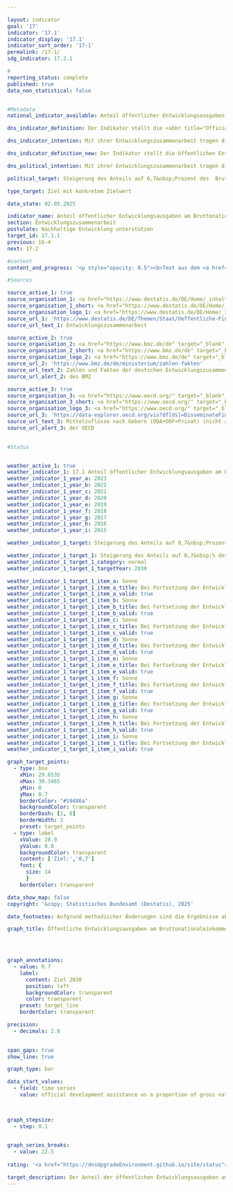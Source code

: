 ```yaml
---

layout: indicator        
goal: '17'        
indicator: '17.1'        
indicator_display: '17.1'        
indicator_sort_order: '17-1'        
permalink: /17-1/        
sdg_indicator: 17.2.1        

#
reporting_status: complete        
published: true        
data_non_statistical: false        


#Metadata        
national_indicator_available: Anteil öffentlicher Entwicklungsausgaben am Bruttonationaleinkommen        

dns_indicator_definition: Der Indikator stellt die <abbr title="Official development assistance (Öffentliche Entwicklungsausgaben)" tabindex="0">ODA</abbr>-Quote dar. Diese umfasst den Anteil der öffentlichen Entwicklungsausgaben (Official Development Assistance, <abbr title="Official development assistance (Öffentliche Entwicklungsausgaben)" tabindex="0">ODA</abbr>) im Verhältnis zum Bruttonationaleinkommen (BNE). Seit 2018&nbsp;erfolgt die Berechnung nach der Zuschussäquivalent-Methode.        

dns_indicator_intention: Mit ihrer Entwicklungszusammenarbeit tragen die Geber dazu bei, die weltweite Armut zu mindern, humanitäre Notlagen zu lindern, den Frieden zu sichern, Demokratie zu verwirklichen sowie die Globalisierung gerecht zu gestalten und die Umwelt zu schützen. Um dieser Verantwortung gerecht zu werden, bekennt sich die Bundesregierung zum ursprünglich 1970&nbsp;von der Generalversammlung der Vereinten Nationen (<abbr title="Vereinte Nationen" tabindex="0">VN</abbr>) festgelegten Ziel, den Anteil der öffentlichen Entwicklungsausgaben (Official Development Assistance, <abbr title="Official development assistance (Öffentliche Entwicklungsausgaben)" tabindex="0">ODA</abbr>) am Bruttonationaleinkommen (BNE) (<abbr title="Official development assistance (Öffentliche Entwicklungsausgaben)" tabindex="0">ODA</abbr>-Quote) auf 0,7&nbsp;% zu steigern. Zielsetzung des Indikators in der Deutschen Nachhaltigkeitsstrategie ist, dieses Ziel für Deutschland spätestens bis zum Jahr 2030&nbsp;zu erreichen.        

dns_indicator_definition_new: Der Indikator stellt die öffentlichen Entwicklungsausgaben am Bruttonationaleinkommen, die sogenannte <abbr title="Official development assistance (Öffentliche Entwicklungsausgaben)" tabindex="0">ODA</abbr>-Quote (in Prozent) dar. Diese umfasst den Anteil der öffentlichen Entwicklungsausgaben (Official Development Assistance, <abbr title="Official development assistance (Öffentliche Entwicklungsausgaben)" tabindex="0">ODA</abbr>) im Verhältnis zum Bruttonationaleinkommen (BNE). Seit 2018&nbsp;erfolgt die Berechnung nach der Zuschussäquivalent-Methode.        

dns_political_intention: Mit ihrer Entwicklungszusammenarbeit tragen die Geber dazu bei, die weltweite Armut zu mindern, humanitäre Notlagen zu lindern, den Frieden zu sichern, Demokratie zu verwirklichen sowie die Globalisierung gerecht zu gestalten und die Umwelt zu schützen. Um dieser Verantwortung gerecht zu werden, bekennt sich die Bundesregierung zum ursprünglich 1970&nbsp;von der Generalversammlung der Vereinten Nationen (<abbr title="Vereinte Nationen" tabindex="0">VN</abbr>) festgelegten Ziel, den Anteil der öffentlichen Entwicklungsausgaben (Official Development Assistance, <abbr title="Official development assistance (Öffentliche Entwicklungsausgaben)" tabindex="0">ODA</abbr>) am Bruttonationaleinkommen (BNE) (<abbr title="Official development assistance (Öffentliche Entwicklungsausgaben)" tabindex="0">ODA</abbr>-Quote) auf 0,7&nbsp;Prozent zu steigern.        

political_target: Steigerung des Anteils auf 0,7&nbsp;Prozent des  Bruttonationaleinkommens bis 2030        

type_target: Ziel mit konkretem Zielwert        

data_state: 02.05.2025        

indicator_name: Anteil öffentlicher Entwicklungsausgaben am Bruttonationaleinkommen        
section: Entwicklungszusammenarbeit        
postulate: Nachhaltige Entwicklung unterstützen        
target_id: 17.1.1        
previous: 16-4        
next: 17-2        

#content         
content_and_progress: '<p style="opacity: 0.5"><b>Text aus dem <a href="https://dns-indikatoren.de/assets/Publikationen/Indikatorenberichte/2022.pdf">Indikatorenbericht 2022&nbsp;- Stand 31.10.2022</a></b><br><br>Datengrundlage des Indikators sind die Statistiken der Entwicklungszusammenarbeit, die im Auftrag des Bundesministeriums für wirtschaftliche Zusammenarbeit und Entwicklung (<abbr title="Bundesministerium für wirtschaftliche Zusammenarbeit und Entwicklung" tabindex="0">BMZ</abbr>) vom Statistischen Bundesamt erstellt werden. Die Anrechenbarkeit einer Leistung als öffentliche Entwicklungsausgabe (<abbr title="Official development assistance (Öffentliche Entwicklungsausgaben)" tabindex="0">ODA</abbr>) ist durch Richtlinien des Entwicklungsausschusses der Organisation für wirtschaftliche Zusammenarbeit und Entwicklung (Organisation for Economic Co-operation and Development&nbsp;–&nbsp;Development Assistance Commitee, <abbr title="Organisation for Economic Co-operation and Development (Organisation für wirtschaftliche Zusammenarbeit und Entwicklung)" tabindex="0">OECD</abbr>-DAC) definiert. <abbr title="Official development assistance (Öffentliche Entwicklungsausgaben)" tabindex="0">ODA</abbr> sind öffentliche Leistungen, die zu günstigen (konzessionären) Bedingungen mit dem Ziel der Förderung der wirtschaftlichen und sozialen Entwicklung von Entwicklungsländern vergeben werden. Zur <abbr title="Official development assistance (Öffentliche Entwicklungsausgaben)" tabindex="0">ODA</abbr> zählen vor allem Ausgaben für die finanzielle und technische Zusammenarbeit mit Entwicklungsländern, humanitäre Hilfe sowie Beiträge für Entwicklungszusammenarbeit an multilaterale Institutionen, wie zum Beispiel die Vereinten Nationen (<abbr title="Vereinte Nationen" tabindex="0">VN</abbr>), die Europäische Union (<abbr title="Europäische Union" tabindex="0">EU</abbr>), die Weltbankgruppe oder regionale Entwicklungsbanken. Darüber hinaus sind unter bestimmten Voraussetzungen Ausgaben für Friedensmissionen, Schuldenerleichterungen sowie bestimmte Ausgaben im Geberland, wie Studienplatzkosten für Studierende aus Entwicklungsländern, Flüchtlingskosten im Inland oder Ausgaben für entwicklungsspezifische Forschung, <abbr title="Official development assistance (Öffentliche Entwicklungsausgaben)" tabindex="0">ODA</abbr>-anrechenbar. Die Liste der Länder, die <abbr title="Official development assistance (Öffentliche Entwicklungsausgaben)" tabindex="0">ODA</abbr> empfangen können, wird vom <abbr title="Organisation for Economic Co-operation and Development (Organisation für wirtschaftliche Zusammenarbeit und Entwicklung)" tabindex="0">OECD</abbr>-DAC definiert. Sie umfasst die am wenigsten entwickelten Länder (Least Developed Countries, <abbr title="Least developed countries (Am wenigsten entwickelte Länder)" tabindex="0">LDCs</abbr>) sowie weitere Länder mit niedrigem und mittlerem Bruttonationaleinkommen (BNE) pro Kopf. Die Liste wird regelmäßig aktualisiert, sodass Länder in die Liste aufgenommen werden als auch herausfallen.<br><br>2018&nbsp;fand eine Änderung der Bewertung für Schuldeninstrumente (Darlehen, Anleihen und Schuldenerleichterungen) statt, bei der das bisherige Brutto-Netto-Prinzip durch die Zuschussäquivalent-Methode abgelöst wurde. Bei dieser Methode wird der Zuschussanteil eines Schuldeninstruments unter anderem aus Zinssatz und Laufzeit ermittelt, und nur er wird angerechnet. Durch die neue Bewertungsmethode soll beispielsweise die Vergleichbarkeit von Darlehen und Zuschüssen gewährleistet werden.<br><br>Die <abbr title="Official development assistance (Öffentliche Entwicklungsausgaben)" tabindex="0">ODA</abbr> Deutschlands betrugen 2021&nbsp;27,3&nbsp;Milliarden Euro (vorläufige Ergebnisse) und lagen damit höher als noch 2020&nbsp;(25,2&nbsp;Milliarden Euro). Der <abbr title="Official development assistance (Öffentliche Entwicklungsausgaben)" tabindex="0">ODA</abbr>-Anteil am deutschen BNE lag in 2021&nbsp;bei 0,74&nbsp;% (2020: 0,73&nbsp;%). Das Ziel von 0,70&nbsp;% wurde 2020&nbsp;und 2021&nbsp;erreicht. Im Vergleich dazu beliefen sich die Netto-<abbr title="Official development assistance (Öffentliche Entwicklungsausgaben)" tabindex="0">ODA</abbr>-Leistungen (bis 2017&nbsp;gültige Berechnungsmethode) im Jahr 2021&nbsp;auf rund 26,6&nbsp;Milliarden Euro. Während sich das BNE gegenüber 2010&nbsp;um das Anderthalbfache erhöhte, haben sich die Netto-<abbr title="Official development assistance (Öffentliche Entwicklungsausgaben)" tabindex="0">ODA</abbr>-Leistungen im gleichen Zeitraum fast verdreifacht.<br><br>Im internationalen Vergleich war Deutschland 2021&nbsp;absolut gesehen erneut zweitgrößter Geber hinter den <abbr title="United States of America (Vereinigte Staaten von Amerika)" tabindex="0">USA</abbr> und vor Japan (vorläufige Ergebnisse). Die <abbr title="Official development assistance (Öffentliche Entwicklungsausgaben)" tabindex="0">ODA</abbr>-Quote der <abbr title="United States of America (Vereinigte Staaten von Amerika)" tabindex="0">USA</abbr> lag mit 0,18&nbsp;% jedoch unter dem Durchschnitt der <abbr title="Development Assistance Committee (Richtlinie des Entwicklungsausschusses)" tabindex="0">DAC</abbr>-Mitgliedsländer von 0,33&nbsp;%. Im Hinblick auf die <abbr title="Official development assistance (Öffentliche Entwicklungsausgaben)" tabindex="0">ODA</abbr>-Quote lag Deutschland auf Platz 4&nbsp;der damals 29&nbsp;<abbr title="Development Assistance Committee (Richtlinie des Entwicklungsausschusses)" tabindex="0">DAC</abbr>-Mitgliedsländer. Das internationale Ziel von 0,70&nbsp;% erreichten nach vorläufigen Ergebnissen 2021&nbsp;ebenfalls die <abbr title="Development Assistance Committee (Richtlinie des Entwicklungsausschusses)" tabindex="0">DAC</abbr>-Länder Luxemburg (0,99&nbsp;%), Norwegen (0,93&nbsp;%), Schweden (0,92&nbsp;%) und Dänemark (0,70&nbsp;%).<br><br>Neben der öffentlichen Entwicklungszusammenarbeit werden auch von privater Seite Eigenmittel, zum Beispiel von Kirchen, Stiftungen und Verbänden, aufgewendet. Hierbei handelt es sich insbesondere um Beiträge und Spenden. Diese private Entwicklungszusammenarbeit, die nicht <abbr title="Official development assistance (Öffentliche Entwicklungsausgaben)" tabindex="0">ODA</abbr>-relevant ist, belief sich 2020&nbsp;auf 1,3&nbsp;Milliarden Euro, was einem Anteil von 0,04&nbsp;% am BNE entsprach. Private Direktinvestitionen in den Entwicklungsländern betrugen 1,9&nbsp;Milliarden Euro im Jahr 2020.</p>'                

#Sources        

source_active_1: true
source_organisation_1: <a href="https://www.destatis.de/DE/Home/_inhalt.html" target="_blank">Statistisches Bundesamt</a>
source_organisation_1_short: <a href="https://www.destatis.de/DE/Home/_inhalt.html" target="_blank">Statistisches Bundesamt</a>
source_organisation_logo_1: <a href="https://www.destatis.de/DE/Home/_inhalt.html" target="_blank"><img src="https://dnsTestEnvironment.github.io/dns-indicators/public/OrgImgDe/destatis.png" alt="Statistisches Bundesamt" title=" Klicken Sie hier um zur Homepage der Organisation Statistisches Bundesamt zu gelangen." style="height:60px; width:148px; border:transparent"/></a>
source_url_1: 'https://www.destatis.de/DE/Themen/Staat/Oeffentliche-Finanzen/Entwicklungszusammenarbeit/_inhalt.html'
source_url_text_1: Entwicklungszusammenarbeit

source_active_2: true
source_organisation_2: <a href="https://www.bmz.de/de" target="_blank" onclick="return confirm_alert('des BMZ', 'De')">Bundesministerium für wirtschaftliche Zusammenarbeit und Entwicklung</a>
source_organisation_2_short: <a href="https://www.bmz.de/de" target="_blank" onclick="return confirm_alert('des BMZ', 'De')">Bundesministerium für wirtschaftliche Zusammenarbeit und Entwicklung</a>
source_organisation_logo_2: <a href="https://www.bmz.de/de" target="_blank" onclick="return confirm_alert('des BMZ', 'De')"><img src="https://dnsTestEnvironment.github.io/dns-indicators/public/OrgImgDe/bmz.png" alt="Bundesministerium für wirtschaftliche Zusammenarbeit und Entwicklung" title=" Klicken Sie hier um zur Homepage der Organisation Bundesministerium für wirtschaftliche Zusammenarbeit und Entwicklung zu gelangen." style="height:60px; width:148px; border:transparent"/></a>
source_url_2: 'https://www.bmz.de/de/ministerium/zahlen-fakten'
source_url_text_2: Zahlen und Fakten der deutschen Entwicklungszusammenarbeit
source_url_alert_2: des BMZ

source_active_3: true
source_organisation_3: <a href="https://www.oecd.org/" target="_blank" onclick="return confirm_alert('der OECD', 'De')">Organisation für wirtschaftliche Zusammenarbeit und Entwicklung</a>
source_organisation_3_short: <a href="https://www.oecd.org/" target="_blank" onclick="return confirm_alert('der OECD', 'De')">Organisation für wirtschaftliche Zusammenarbeit und Entwicklung</a>
source_organisation_logo_3: <a href="https://www.oecd.org/" target="_blank" onclick="return confirm_alert('der OECD', 'De')"><img src="https://dnsTestEnvironment.github.io/dns-indicators/public/OrgImgDe/oecd.png" alt="Organisation für wirtschaftliche Zusammenarbeit und Entwicklung" title=" Klicken Sie hier um zur Homepage der Organisation Organisation für wirtschaftliche Zusammenarbeit und Entwicklung zu gelangen." style="height:60px; width:148px; border:transparent"/></a>
source_url_3: 'https://data-explorer.oecd.org/vis?df[ds]=DisseminateFinalDMZ&df[id]=DSD_DAC1%40DF_DAC1&df[ag]=OECD.DCD.FSD&df[vs]=1.1&pd=%2C&dq=DEU...1140%2B1160..Q%2BV.&ly[rw]=MEASURE&ly[cl]=TIME_PERIOD&to[TIME_PERIOD]=false&lo=10&lom=LASTNPERIODS&vw=tb'
source_url_text_3: Mittelzuflüsse nach Gebern (ODA+OOF+Privat) (nicht auf Deutsch verfügbar) (nicht auf Deutsch verfügbar)
source_url_alert_3: der OECD
        

#Status        


weather_active_1: true
weather_indicator_1: 17.1 Anteil öffentlicher Entwicklungsausgaben am Bruttonationaleinkommen
weather_indicator_1_year_a: 2023
weather_indicator_1_year_b: 2022
weather_indicator_1_year_c: 2021
weather_indicator_1_year_d: 2020
weather_indicator_1_year_e: 2019
weather_indicator_1_year_f: 2018
weather_indicator_1_year_g: 2017
weather_indicator_1_year_h: 2016
weather_indicator_1_year_i: 2015

weather_indicator_1_target: Steigerung des Anteils auf 0,7&nbsp;Prozent des  Bruttonationaleinkommens bis 2030

weather_indicator_1_target_1: Steigerung des Anteils auf 0,7&nbsp;% des  Bruttonationaleinkommens bis 2030
weather_indicator_1_target_1_category: normal
weather_indicator_1_target_1_targetYear: 2030

weather_indicator_1_target_1_item_a: Sonne
weather_indicator_1_target_1_item_a_title: Bei Fortsetzung der Entwicklung aus 2023 wäre der Zielwert erreicht oder um weniger als 5&nbsp;% der Differenz zwischen Zielwert und dem Wert aus 2023 verfehlt worden.
weather_indicator_1_target_1_item_a_valid: true
weather_indicator_1_target_1_item_b: Sonne
weather_indicator_1_target_1_item_b_title: Bei Fortsetzung der Entwicklung aus 2022 wäre der Zielwert erreicht oder um weniger als 5&nbsp;% der Differenz zwischen Zielwert und dem Wert aus 2022 verfehlt worden.
weather_indicator_1_target_1_item_b_valid: true
weather_indicator_1_target_1_item_c: Sonne
weather_indicator_1_target_1_item_c_title: Bei Fortsetzung der Entwicklung aus 2021 wäre der Zielwert erreicht oder um weniger als 5&nbsp;% der Differenz zwischen Zielwert und dem Wert aus 2021 verfehlt worden.
weather_indicator_1_target_1_item_c_valid: true
weather_indicator_1_target_1_item_d: Sonne
weather_indicator_1_target_1_item_d_title: Bei Fortsetzung der Entwicklung aus 2020 wäre der Zielwert erreicht oder um weniger als 5&nbsp;% der Differenz zwischen Zielwert und dem Wert aus 2020 verfehlt worden.
weather_indicator_1_target_1_item_d_valid: true
weather_indicator_1_target_1_item_e: Sonne
weather_indicator_1_target_1_item_e_title: Bei Fortsetzung der Entwicklung aus 2019 wäre der Zielwert erreicht oder um weniger als 5&nbsp;% der Differenz zwischen Zielwert und dem Wert aus 2019 verfehlt worden.
weather_indicator_1_target_1_item_e_valid: true
weather_indicator_1_target_1_item_f: Sonne
weather_indicator_1_target_1_item_f_title: Bei Fortsetzung der Entwicklung aus 2018 wäre der Zielwert erreicht oder um weniger als 5&nbsp;% der Differenz zwischen Zielwert und dem Wert aus 2018 verfehlt worden.
weather_indicator_1_target_1_item_f_valid: true
weather_indicator_1_target_1_item_g: Sonne
weather_indicator_1_target_1_item_g_title: Bei Fortsetzung der Entwicklung aus 2017 wäre der Zielwert erreicht oder um weniger als 5&nbsp;% der Differenz zwischen Zielwert und dem Wert aus 2017 verfehlt worden.
weather_indicator_1_target_1_item_g_valid: true
weather_indicator_1_target_1_item_h: Sonne
weather_indicator_1_target_1_item_h_title: Bei Fortsetzung der Entwicklung aus 2016 wäre der Zielwert erreicht oder um weniger als 5&nbsp;% der Differenz zwischen Zielwert und dem Wert aus 2016 verfehlt worden.
weather_indicator_1_target_1_item_h_valid: true
weather_indicator_1_target_1_item_i: Sonne
weather_indicator_1_target_1_item_i_title: Bei Fortsetzung der Entwicklung aus 2015 wäre der Zielwert erreicht oder um weniger als 5&nbsp;% der Differenz zwischen Zielwert und dem Wert aus 2015 verfehlt worden.
weather_indicator_1_target_1_item_i_valid: true        

graph_target_points:
  - type: box
    xMin: 29.6535
    xMax: 30.3465
    yMin: 0
    yMax: 0.7
    borderColor: "#19486a"
    backgroundColor: transparent
    borderDash: [1, 0]
    borderWidth: 2
    preset: target_points
  - type: label
    xValue: 28.9
    yValue: 0.8
    backgroundColor: transparent
    content: ['Ziel:','0,7']
    font: {
      size: 14
      }
    borderColor: transparent        

data_show_map: false        
copyright: '&copy; Statistisches Bundesamt (Destatis), 2025'        

data_footnotes: Aufgrund methodischer Änderungen sind die Ergebnisse ab 2018&nbsp;nur eingeschränkt mit den Vorjahren vergleichbar. Bis einschließlich 2017&nbsp;erfolgte die Berechnung nach dem Brutto-Netto-Prinzip;  ab 2018&nbsp;nach der Zuschussäquivalent-Methode.<br>• 2022&nbsp;korrigierte Daten.<br>• 2024&nbsp;vorläufige Daten.        

graph_title: Öffentliche Entwicklungsausgaben am Bruttonationaleinkommen        

        


graph_annotations:
  - value: 0.7
    label:
      content: Ziel 2030
      position: left
      backgroundColor: transparent
      color: transparent
    preset: target_line
    borderColor: transparent        

precision: 
  - decimals: 2.0
            

span_gaps: true        
show_line: true        

graph_type: bar                

data_start_values: 
  - field: time series
    value: official development assistance as a proportion of gross national income        

        

graph_stepsize: 
  - step: 0.1
            

graph_series_breaks: 
  - value: 22.5
                                            
rating: '<a href="https://dnsUpgradeEnvironment.github.io/site/status"><img src="https://sdg-indikatoren.de/public/Wettersymbole/Sonne.png" title="Bei Fortsetzung der Entwicklung aus 2023 wäre der Zielwert erreicht oder um weniger als 5&nbsp;% der Differenz zwischen Zielwert und dem Wert aus 2023 verfehlt worden." alt="Wettersymbol Sonne"/></a>'        

target_description: Der Anteil der öffentlichen Entwicklungsausgaben am Bruttonationaleinkommen soll bis 2030&nbsp;auf mindestens 0,7&nbsp;Prozent gesteigert werden.<br><br>Ausgehend von der Zielformulierung wurde der politisch festgelegte Zielwert von Indikator 17.1&nbsp;erstmals im Jahr 2021&nbsp;überschritten. Seitdem gilt es, den Zielwert jedes Jahr zu halten und im Durchschnitt der letzten sechs Jahre keine Verschlechterung aufzuweisen. Beides ist in 2023&nbsp;erfüllt, sodass der Indikator 17.1&nbsp;für das Jahr 2023&nbsp;mit "Sonne" bewertet wird.        
---
```


